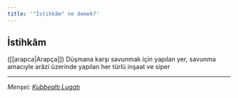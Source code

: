 ```yaml
---
title: '"İstihkâm" ne demek?'
---
```


## İstihkâm
([[arapca|Arapça]]) Düşmana karşı savunmak için yapılan yer, savunma amacıyle arâzi üzerinde yapılan her türlü inşaat ve siper

---
*Menşei: [Kubbealtı Lugatı](https://www.lugatim.com/s/İstihkâm)*